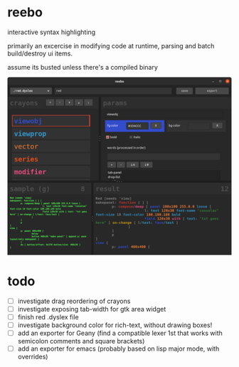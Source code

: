 # reebo
interactive syntax highlighting

primarily an excercise in modifying code at runtime, parsing and batch build/destroy ui items.

assume its busted unless there's a compiled binary

![screenie](210410_reebo_screenie.png)

# todo
- [ ] investigate drag reordering of crayons
- [ ] investigate exposing tab-width for gtk area widget
- [ ] finish red .dyslex file
- [ ] investigate background color for rich-text, without drawing boxes!
- [ ] add an exporter for Geany (find a compatible lexer 1st that works with semicolon comments and square brackets)
- [ ] add an exporter for emacs (probably based on lisp major mode, with overrides)
